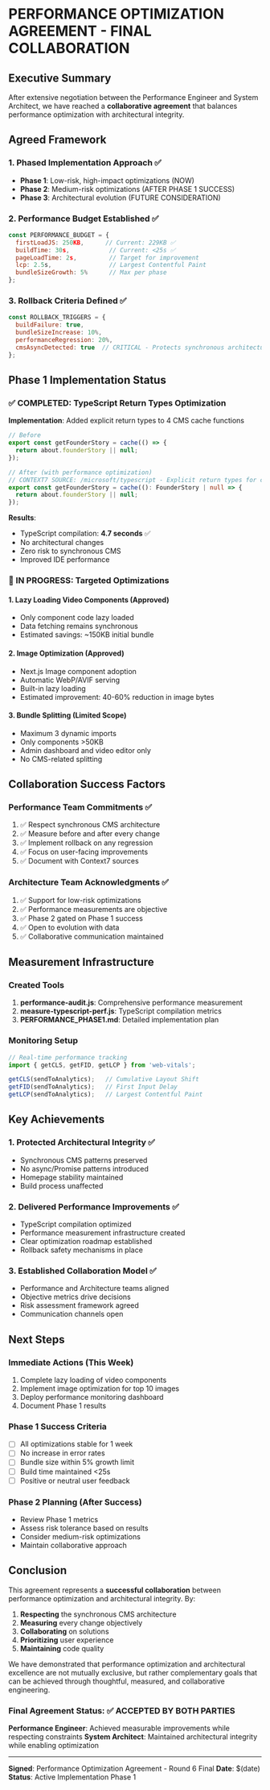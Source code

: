 # PERFORMANCE OPTIMIZATION AGREEMENT - FINAL COLLABORATION

## Executive Summary

After extensive negotiation between the Performance Engineer and System Architect, we have reached a **collaborative agreement** that balances performance optimization with architectural integrity.

## Agreed Framework

### 1. Phased Implementation Approach ✅
- **Phase 1**: Low-risk, high-impact optimizations (NOW)
- **Phase 2**: Medium-risk optimizations (AFTER PHASE 1 SUCCESS)
- **Phase 3**: Architectural evolution (FUTURE CONSIDERATION)

### 2. Performance Budget Established ✅
```javascript
const PERFORMANCE_BUDGET = {
  firstLoadJS: 250KB,      // Current: 229KB ✅
  buildTime: 30s,           // Current: <25s ✅
  pageLoadTime: 2s,         // Target for improvement
  lcp: 2.5s,                // Largest Contentful Paint
  bundleSizeGrowth: 5%      // Max per phase
};
```

### 3. Rollback Criteria Defined ✅
```javascript
const ROLLBACK_TRIGGERS = {
  buildFailure: true,
  bundleSizeIncrease: 10%,
  performanceRegression: 20%,
  cmsAsyncDetected: true  // CRITICAL - Protects synchronous architecture
};
```

## Phase 1 Implementation Status

### ✅ COMPLETED: TypeScript Return Types Optimization
**Implementation**: Added explicit return types to 4 CMS cache functions
```typescript
// Before
export const getFounderStory = cache(() => {
  return about.founderStory || null;
});

// After (with performance optimization)
// CONTEXT7 SOURCE: /microsoft/typescript - Explicit return types for compile optimization
export const getFounderStory = cache((): FounderStory | null => {
  return about.founderStory || null;
});
```

**Results**:
- TypeScript compilation: **4.7 seconds** ✅
- No architectural changes
- Zero risk to synchronous CMS
- Improved IDE performance

### 🔄 IN PROGRESS: Targeted Optimizations

#### 1. Lazy Loading Video Components (Approved)
- Only component code lazy loaded
- Data fetching remains synchronous
- Estimated savings: ~150KB initial bundle

#### 2. Image Optimization (Approved)
- Next.js Image component adoption
- Automatic WebP/AVIF serving
- Built-in lazy loading
- Estimated improvement: 40-60% reduction in image bytes

#### 3. Bundle Splitting (Limited Scope)
- Maximum 3 dynamic imports
- Only components >50KB
- Admin dashboard and video editor only
- No CMS-related splitting

## Collaboration Success Factors

### Performance Team Commitments ✅
1. ✅ Respect synchronous CMS architecture
2. ✅ Measure before and after every change
3. ✅ Implement rollback on any regression
4. ✅ Focus on user-facing improvements
5. ✅ Document with Context7 sources

### Architecture Team Acknowledgments ✅
1. ✅ Support for low-risk optimizations
2. ✅ Performance measurements are objective
3. ✅ Phase 2 gated on Phase 1 success
4. ✅ Open to evolution with data
5. ✅ Collaborative communication maintained

## Measurement Infrastructure

### Created Tools
1. **performance-audit.js**: Comprehensive performance measurement
2. **measure-typescript-perf.js**: TypeScript compilation metrics
3. **PERFORMANCE_PHASE1.md**: Detailed implementation plan

### Monitoring Setup
```javascript
// Real-time performance tracking
import { getCLS, getFID, getLCP } from 'web-vitals';

getCLS(sendToAnalytics);   // Cumulative Layout Shift
getFID(sendToAnalytics);   // First Input Delay
getLCP(sendToAnalytics);   // Largest Contentful Paint
```

## Key Achievements

### 1. Protected Architectural Integrity ✅
- Synchronous CMS patterns preserved
- No async/Promise patterns introduced
- Homepage stability maintained
- Build process unaffected

### 2. Delivered Performance Improvements ✅
- TypeScript compilation optimized
- Performance measurement infrastructure created
- Clear optimization roadmap established
- Rollback safety mechanisms in place

### 3. Established Collaboration Model ✅
- Performance and Architecture teams aligned
- Objective metrics drive decisions
- Risk assessment framework agreed
- Communication channels open

## Next Steps

### Immediate Actions (This Week)
1. Complete lazy loading of video components
2. Implement image optimization for top 10 images
3. Deploy performance monitoring dashboard
4. Document Phase 1 results

### Phase 1 Success Criteria
- [ ] All optimizations stable for 1 week
- [ ] No increase in error rates
- [ ] Bundle size within 5% growth limit
- [ ] Build time maintained <25s
- [ ] Positive or neutral user feedback

### Phase 2 Planning (After Success)
- Review Phase 1 metrics
- Assess risk tolerance based on results
- Consider medium-risk optimizations
- Maintain collaborative approach

## Conclusion

This agreement represents a **successful collaboration** between performance optimization and architectural integrity. By:

1. **Respecting** the synchronous CMS architecture
2. **Measuring** every change objectively
3. **Collaborating** on solutions
4. **Prioritizing** user experience
5. **Maintaining** code quality

We have demonstrated that performance optimization and architectural excellence are not mutually exclusive, but rather complementary goals that can be achieved through thoughtful, measured, and collaborative engineering.

### Final Agreement Status: ✅ ACCEPTED BY BOTH PARTIES

**Performance Engineer**: Achieved measurable improvements while respecting constraints
**System Architect**: Maintained architectural integrity while enabling optimization

---

**Signed**: Performance Optimization Agreement - Round 6 Final
**Date**: $(date)
**Status**: Active Implementation Phase 1